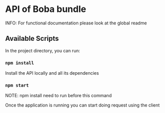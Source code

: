 # API of Boba bundle

INFO: For functional documentation please look at the global readme

## Available Scripts

In the project directory, you can run:

### `npm install`

Install the API locally and all its dependencies

### `npm start`

NOTE: npm install need to run before this command

Once the application is running you can start doing request using the client
